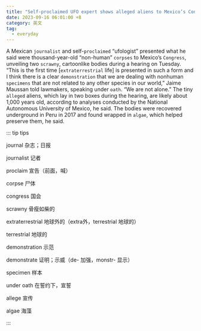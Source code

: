 ```yaml
---
title: "Self-proclaimed UFO expert shows alleged aliens to Mexico’s Congress"
date: 2023-09-16 06:01:00 +8
category: 英文
tag:
  - everyday
---
```


A Mexican `journalist` and self-`proclaimed` “ufologist” presented what he said were thousand-year-old “non-human” `corpses` to Mexico’s `Congress`, unveiling two `scrawny`, cartoonlike bodies during a hearing on Tuesday. “This is the first time [`extraterrestrial` life] is presented in such a form and I think there is a clear `demonstration` that we are dealing with nonhuman `specimens` that are not related to any other species in our world,” Jaime Maussan told lawmakers, speaking under `oath`. “We are not alone.” The tiny `alleged` aliens, which lay in two boxes during the hearing, are likely about 1,000 years old, according to analyses conducted by the National Autonomous University of Mexico, he said. The bodies were recovered underground in Peru in 2017 and found wrapped in `algae`, which helped preserve them, he said.

::: tip tips

journal 杂志；日报

journalist 记者

proclaim 宣告（前面，喊）

corpse 尸体

congress 国会

scrawny 骨瘦如柴的

extraterrestrial 地球外的（extra外，terrestrial 地球的）

terrestrial 地球的

demonstration 示范

demonstrate 证明；示威（de- 加强，monstr- 显示）

specimen 样本

under oath 在誓约下，宣誓

allege 宣传

algae 海藻

:::
